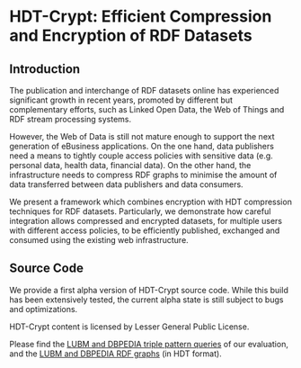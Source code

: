 # HDT-Crypt: Efficient Compression and Encryption of RDF Datasets

## Introduction

The publication and interchange of RDF datasets online has experienced significant growth in recent years, promoted by different but complementary efforts, such as Linked Open Data, the Web of Things and RDF stream processing systems.

However, the Web of Data is still not mature enough to support the next generation of eBusiness applications. On the one hand, data publishers need a means to tightly couple access policies with sensitive data (e.g. personal data, health data, financial data). On the other hand, the infrastructure needs to compress RDF graphs to minimise the amount of data transferred between data publishers and data consumers.

We present a framework which combines encryption with HDT compression techniques for RDF datasets. Particularly, we demonstrate how careful integration allows compressed and encrypted datasets, for multiple users with different access policies, to be efficiently published, exchanged and consumed using the existing web infrastructure.

## Source Code

We provide a first alpha version of HDT-Crypt source code. While this build has been extensively tested, the current alpha state is still subject to bugs and optimizations.

HDT-Crypt content is licensed by Lesser General Public License.

Please find the [LUBM and DBPEDIA triple pattern queries](../master/src/main/resources/queries) of our evaluation, and the [LUBM and DBPEDIA RDF graphs](http://bit.ly/2aNVT3p) (in HDT format).

